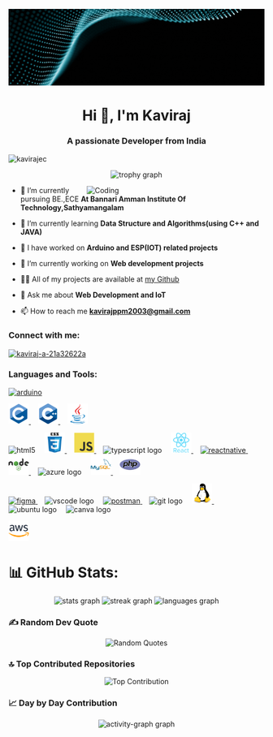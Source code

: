 ![MasterHead](https://github.com/KAVIRAJec/KAVIRAJec/blob/main/Blue%20And%20White%20Bold%20Business%20Solution%20LinkedIn%20Article%20Cover%20Image.gif)

<h1 align="center">Hi 👋, I'm Kaviraj </h1> 
<h3 align="center">A passionate Developer from India</h3>

<p align="left"> <img src="https://komarev.com/ghpvc/?username=kavirajec&label=Profile%20views&color=0e75b6&style=flat" alt="kavirajec" /> </p>

<p align="center">
<img src="https://github-profile-trophy.vercel.app?username=kavirajEC&theme=react&column=-1&row=1&margin-w=3&margin-h=3&no-bg=false&no-frame=false&order=4" height="180" alt="trophy graph"  />
</p>
<img align="right" alt="Coding" width="350" src= "https://user-images.githubusercontent.com/99302089/233880071-f3571db1-de31-4c90-a8b8-fb5eeab94a6a.gif" />

- 🔭 I’m currently pursuing BE.,ECE **At Bannari Amman Institute Of Technology,Sathyamangalam**

- 🌱 I’m currently learning **Data Structure and Algorithms(using C++ and JAVA)**

- 👯 I have worked on **Arduino and ESP(IOT) related projects**

- 🤝 I’m currently working on **Web development projects**
  
- 👨‍💻 All of my projects are available at [my Github](https://github.com/KAVIRAJec)

- 💬 Ask me about **Web Development and IoT**

- 📫 How to reach me **kavirajppm2003@gmail.com**

<h3 align="left">Connect with me:</h3>
<p align="left">
<a href="https://linkedin.com/in/kaviraj-a-21a32622a" target="blank"><img align="center" src="https://raw.githubusercontent.com/rahuldkjain/github-profile-readme-generator/master/src/images/icons/Social/linked-in-alt.svg" alt="kaviraj-a-21a32622a" height="30" width="40" /></a>
</p>

<h3 align="left">Languages and Tools:</h3>
<p align="left">
<a href="https://www.arduino.cc/" target="_blank" rel="noreferrer"> <img src="https://cdn.worldvectorlogo.com/logos/arduino-1.svg" alt="arduino" width="40" height="40"/> </a> 
  
<a href="https://www.cprogramming.com/" target="_blank" rel="noreferrer"> <img src="https://raw.githubusercontent.com/devicons/devicon/master/icons/c/c-original.svg" alt="c" width="40" height="40"/> </a>
<img width="10" />
<a href="https://www.w3schools.com/cpp/" target="_blank" rel="noreferrer"> <img src="https://raw.githubusercontent.com/devicons/devicon/master/icons/cplusplus/cplusplus-original.svg" alt="cplusplus" width="40" height="40"/> </a> 
<img width="10" />
<a href="https://www.java.com" target="_blank" rel="noreferrer"> <img src="https://raw.githubusercontent.com/devicons/devicon/master/icons/java/java-original.svg" alt="java" width="40" height="40"/> </a> 
  
<a><img src="https://cdn.jsdelivr.net/gh/devicons/devicon/icons/html5/html5-original.svg" width="40" height="40" alt="html5 "  /> </a>
<img width="10" />
<a href="https://www.w3schools.com/css/" target="_blank" rel="noreferrer"> <img src="https://raw.githubusercontent.com/devicons/devicon/master/icons/css3/css3-original-wordmark.svg" alt="css3" width="40" height="40"/> </a>
<img width="10" />
<a href="https://developer.mozilla.org/en-US/docs/Web/JavaScript" target="_blank" rel="noreferrer"> <img src="https://raw.githubusercontent.com/devicons/devicon/master/icons/javascript/javascript-original.svg" alt="javascript" width="40" height="40"/> </a>
<img width="10" />
<img src="https://cdn.jsdelivr.net/gh/devicons/devicon/icons/typescript/typescript-original.svg" height="40" alt="typescript logo"  />
<img width="10" />
<a href="https://reactjs.org/" target="_blank" rel="noreferrer"> <img src="https://raw.githubusercontent.com/devicons/devicon/master/icons/react/react-original-wordmark.svg" alt="react" width="40" height="40"/> </a>
<img width="10" />
<a href="https://reactnative.dev/" target="_blank" rel="noreferrer"> <img src="https://reactnative.dev/img/header_logo.svg" alt="reactnative" width="40" height="40"/> </a> 
<img width="10" />
<a href="https://nodejs.org" target="_blank" rel="noreferrer"> <img src="https://raw.githubusercontent.com/devicons/devicon/master/icons/nodejs/nodejs-original-wordmark.svg" alt="nodejs" width="40" height="40"/> </a> 
<img width="10" />
<img src="https://cdn.jsdelivr.net/gh/devicons/devicon/icons/azure/azure-original.svg" height="40" alt="azure logo"  />
<img width="10" />
<a href="https://www.mysql.com/" target="_blank" rel="noreferrer"> <img src="https://raw.githubusercontent.com/devicons/devicon/master/icons/mysql/mysql-original-wordmark.svg" alt="mysql" width="40" height="40"/> </a> 
<img width="10" />
<a href="https://www.php.net" target="_blank" rel="noreferrer"> <img src="https://raw.githubusercontent.com/devicons/devicon/master/icons/php/php-original.svg" alt="php" width="40" height="40"/> </a> 

<a href="https://www.figma.com/" target="_blank" rel="noreferrer"> <img src="https://www.vectorlogo.zone/logos/figma/figma-icon.svg" alt="figma" width="40" height="40"/> </a> 
<img width="10" />
<img src="https://cdn.jsdelivr.net/gh/devicons/devicon/icons/vscode/vscode-original.svg" height="40" alt="vscode logo"  />
<img width="10" />
<a href="https://postman.com" target="_blank" rel="noreferrer"> <img src="https://www.vectorlogo.zone/logos/getpostman/getpostman-icon.svg" alt="postman" width="40" height="40"/> </a> 
<img width="10" />
<img src="https://cdn.jsdelivr.net/gh/devicons/devicon/icons/git/git-original.svg" height="40" alt="git logo"  />
<img width="10" />
<a href="https://www.linux.org/" target="_blank" rel="noreferrer"> <img src="https://raw.githubusercontent.com/devicons/devicon/master/icons/linux/linux-original.svg" alt="linux" width="40" height="40"/> </a>
<img width="10" />
<img src="https://assets.ubuntu.com/v1/49a1a858-favicon-32x32.png" height="40" alt="ubuntu logo" />
<img width="10" />
<img src="https://cdn.jsdelivr.net/gh/devicons/devicon/icons/canva/canva-original.svg" height="40" alt="canva logo"  />

<a href="https://aws.amazon.com" target="_blank" rel="noreferrer"> <img src="https://raw.githubusercontent.com/devicons/devicon/master/icons/amazonwebservices/amazonwebservices-original-wordmark.svg" alt="aws" width="40" height="40"/> </a> 
 
</p>

# 📊 GitHub Stats:
<div align="center">
  <img src="https://github-readme-stats.vercel.app/api?username=KAVIRAJec&theme=vue-dark&hide_title=false&hide_rank=false&show_icons=true&include_all_commits=true&count_private=true&disable_animations=false&locale=en&hide_border=false&border_radius=10&order=1" height="200" alt="stats graph"  />
  <img src="https://streak-stats.demolab.com?user=kavirajEC&locale=en&mode=daily&theme=vue-dark&hide_border=false&border_radius=10&order=3" height="200" alt="streak graph"  />
  <img src="https://github-readme-stats.vercel.app/api/top-langs?username=kavirajEC&locale=en&hide_title=false&layout=compact&card_width=320&langs_count=5&theme=vue-dark&hide_border=false&order=2" height="200" alt="languages graph"  />
</div>

### ✍️ Random Dev Quote
<div align="center">
  <img src="https://quotes-github-readme.vercel.app/api?type=horizontal&theme=radical" height="200" alt="Random Quotes" />
</div>

### 🔝 Top Contributed Repositories
<div align="center">
  <img src="https://github-contributor-stats.vercel.app/api?username=KAVIRAJec&limit=5&theme=dark&combine_all_yearly_contributions=true" height="200" alt="Top Contribution" />
</div>

### 📈 Day by Day Contribution
<div align="center">
<img src="https://github-readme-activity-graph.vercel.app/graph?username=kavirajEC&radius=16&theme=react&area=true&order=5" height="300" alt="activity-graph graph"  />
</div>
